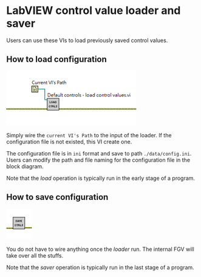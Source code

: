 # LabVIEW control value loader and saver

Users can use these VIs to load previously saved control values.

## How to load configuration

![](./images/load.png)

Simply wire the `current VI's Path` to the input of the loader. If the configuration file is not existed, this VI create one. 

The configuration file is in `ini` format and save to path `./data/config.ini`. Users can modify the path and file naming for the configuration file in the block diagram. 

Note that the *load* operation is typically run in the early stage of a program. 

## How to save configuration

![](./images/save.png)

You do not have to wire anything once the *loader* run. The internal FGV will take over all the stuffs.

Note that the *saver* operation is typically run in the last stage of a program. 
